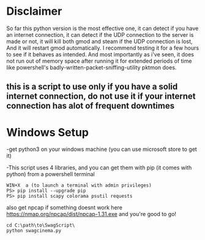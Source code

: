 # Disclaimer
So far this python version is the most effective one, it can detect if you have an internet connection,
it can detect if the UDP connection to the server is made or not,
it will kill both gmod and steam if the UDP connection is lost,
And it will restart gmod automatically. I recommend testing it for a few hours to see if it behaves as intended. And most importantly as i've seen, it does not run out of memory space after running it for extended periods of time like powershell's badly-written-packet-sniffing-utility pktmon does.

## this is a script to use only if you have a solid internet connection, do not use it if your internet connection has alot of frequent downtimes

# Windows Setup
-get python3 on your windows machine (you can use microsoft store to get it)

-This script uses 4 libraries, and you can get them with pip (it comes with python) from a powershell terminal
```
WIN+X  a (to launch a terminal with admin privileges)
PS> pip install --upgrade pip
PS> pip install scapy colorama psutil requests
```
also get npcap if something doesnt work here https://nmap.org/npcap/dist/npcap-1.31.exe
and you're good to go!

```
cd C:\path\to\SwagScript\
python swagcinema.py
```

